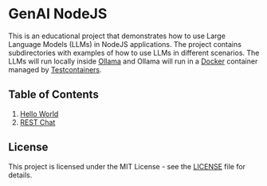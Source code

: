 # GenAI NodeJS

This is an educational project that demonstrates how to use Large Language Models (LLMs) in NodeJS applications.
The project contains subdirectories with examples of how to use LLMs in different scenarios.
The LLMs will run locally inside [Ollama](https://ollama.com/) and Ollama will run in a [Docker](https://docker.com/)
container managed by [Testcontainers](https://www.testcontainers.com/).

## Table of Contents

1. [Hello World](hello-world/README.md)
2. [REST Chat](rest-chat/README.md)

## License

This project is licensed under the MIT License - see the [LICENSE](LICENSE) file for details.